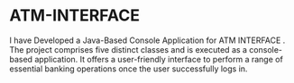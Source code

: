 # ATM-INTERFACE
I have Developed a  Java-Based Console Application for ATM INTERFACE .  The project comprises five distinct classes and is executed as a console-based application. It offers a user-friendly interface to perform a range of essential banking operations once the user successfully logs in. 
